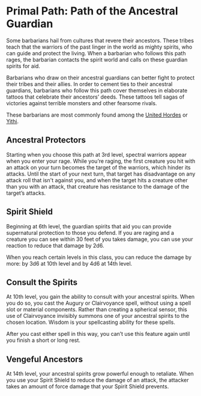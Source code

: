 # Primal Path: Path of the Ancestral Guardian
Some barbarians hail from cultures that revere their ancestors. These tribes teach that the warriors of the past linger in the world as mighty spirits, who can guide and protect the living. When a barbarian who follows this path rages, the barbarian contacts the spirit world and calls on these guardian spirits for aid.

Barbarians who draw on their ancestral guardians can better fight to protect their tribes and their allies. In order to cement ties to their ancestral guardians, barbarians who follow this path cover themselves in elaborate tattoos that celebrate their ancestors’ deeds. These tattoos tell sagas of victories against terrible monsters and other fearsome rivals.

These barbarians are most commonly found among the [United Hordes](/Nations/Tragekia.md) or [Yithi](/Nations/Yithi.md).

## Ancestral Protectors
Starting when you choose this path at 3rd level, spectral warriors appear when you enter your rage. While you’re raging, the first creature you hit with an attack on your turn becomes the target of the warriors, which hinder its attacks. Until the start of your next turn, that target has disadvantage on any attack roll that isn't against you, and when the target hits a creature other than you with an attack, that creature has resistance to the damage of the target’s attacks.

## Spirit Shield
Beginning at 6th level, the guardian spirits that aid you can provide supernatural protection to those you defend. If you are raging and a creature you can see within 30 feet of you takes damage, you can use your reaction to reduce that damage by 2d6.

When you reach certain levels in this class, you can reduce the damage by more: by 3d6 at 10th level and by 4d6 at 14th level.

## Consult the Spirits
At 10th level, you gain the ability to consult with your ancestral spirits. When you do so, you cast the Augury or Clairvoyance spell, without using a spell slot or material components. Rather than creating a spherical sensor, this use of Clairvoyance invisibly summons one of your ancestral spirits to the chosen location. Wisdom is your spellcasting ability for these spells.

After you cast either spell in this way, you can’t use this feature again until you finish a short or long rest.

## Vengeful Ancestors
At 14th level, your ancestral spirits grow powerful enough to retaliate. When you use your Spirit Shield to reduce the damage of an attack, the attacker takes an amount of force damage that your Spirit Shield prevents.
